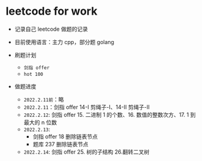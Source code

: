 # leetcode for work

- 记录自己 leetcode 做题的记录
- 目前使用语言：主力 cpp，部分题 golang
- 刷题计划

  - `剑指 offer`
  - `hot 100`

- 做题进度
  - `2022.2.11前`：略
  - `2022.2.11`：剑指 offer 14-I 剪绳子-I、14-II 剪绳子-II
  - `2022.2.12`: 剑指 offer 15. 二进制 1 的个数、16. 数值的整数次方、17. 1 到最大的 n 位数
  - `2022.2.13`:
    - 剑指 offer 18 删除链表节点
    - 题库 237 删除链表节点
  - `2022.2.14`: 剑指 offer 25. 树的子结构 26.翻转二叉树
